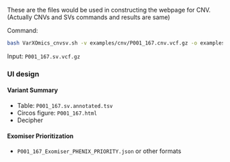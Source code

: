These are the files would be used in constructing the webpage for CNV. (Actually CNVs and SVs commands and results are same)

Command:
```bash
bash VarXOmics_cnvsv.sh -v examples/cnv/P001_167.cnv.vcf.gz -o examples/cnv -i P001_167 -g GRCH38
```

Input: `P001_167.sv.vcf.gz`

### UI design
#### Variant Summary
 - Table: `P001_167.sv.annotated.tsv`
 - Circos figure: `P001_167.html`
 - Decipher 

#### Exomiser Prioritization
 - `P001_167_Exomiser_PHENIX_PRIORITY.json` or other formats
